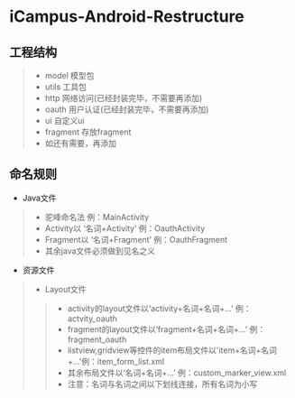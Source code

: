 iCampus-Android-Restructure
==========================

工程结构
-------
> - model 模型包
> - utils 工具包
> - http 网络访问(已经封装完毕，不需要再添加)
> - oauth 用户认证(已经封装完毕，不需要再添加)
> - ui 自定义ui
> - fragment 存放fragment
> - 如还有需要，再添加


命名规则
-------

- Java文件

> - 驼峰命名法 例：MainActivity
> - Activity以 ‘名词+Activity’ 例：OauthActivity
> - Fragment以 ‘名词+Fragment’ 例：OauthFragment
> - 其余java文件必须做到见名之义

- 资源文件

> - Layout文件
>> - activity的layout文件以‘activity+名词+名词+...’ 例：actvity_oauth
>> - fragment的layout文件以‘fragment+名词+名词+...’ 例：fragment_oauth
>> - listview,gridview等控件的item布局文件以'item+名词+名词+...'例：item_form_list.xml
>> - 其余布局文件以‘名词+名词+...’ 例：custom_marker_view.xml
>> - 注意：名词与名词之间以下划线连接，所有名词为小写




